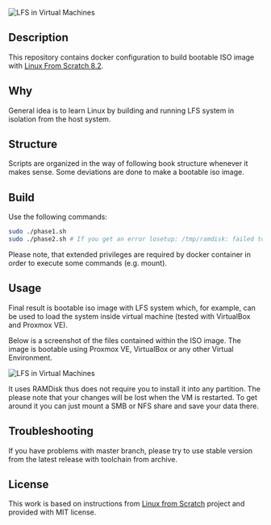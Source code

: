 ![LFS in Virtual Machines](https://github.com/numberformat/lfs/releases/download/v8.2.1/Screenshot.2024-04-13.at.8.30.00.PM.png)

## Description

This repository contains docker configuration to build bootable ISO image with [Linux From Scratch 8.2](http://www.linuxfromscratch.org/lfs/downloads/8.2/LFS-BOOK-8.2.pdf).

## Why

General idea is to learn Linux by building and running LFS system in
isolation from the host system.

## Structure

Scripts are organized in the way of following book structure whenever
it makes sense. Some deviations are done to make a bootable iso image.

## Build

Use the following commands:

```sh
sudo ./phase1.sh
sudo ./phase2.sh # If you get an error losetup: /tmp/ramdisk: failed to set up loop device, then just retry.
```

Please note, that extended privileges are required by docker container
in order to execute some commands (e.g. mount).

## Usage

Final result is bootable iso image with LFS system which, for example, can be used to load the system inside virtual machine (tested
with VirtualBox and Proxmox VE).

Below is a screenshot of the files contained within the ISO image. The image is bootable using Proxmox VE, VirtualBox or any other Virtual Environment.

![LFS in Virtual Machines](https://github.com/numberformat/lfs/releases/download/v8.2.1/Screenshot.2024-04-13.at.8.41.03.PM.png)

It uses RAMDisk thus does not require you to install it into any partition. The please note that your changes will be lost when the VM is restarted. To get around it you can just mount a SMB or NFS share and save your data there.

## Troubleshooting

If you have problems with master branch, please try to use stable version from the latest release with toolchain from archive.

## License

This work is based on instructions from [Linux from Scratch](http://www.linuxfromscratch.org/lfs)
project and provided with MIT license.
